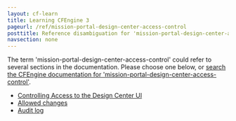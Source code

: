 ```yaml
---
layout: cf-learn
title: Learning CFEngine 3
pageurl: /ref/mission-portal-design-center-access-control
posttitle: Reference disambiguation for 'mission-portal-design-center-access-control'
navsection: none
---
```


The term 'mission-portal-design-center-access-control' could refer to several sections in the documentation. Please choose one below, or
[search the CFEngine documentation for 'mission-portal-design-center-access-control'](http://cfengine.com/docs/3.5/search.html?q=mission-portal-design-center-access-control).

- [Controlling Access to the Design Center UI](http://cfengine.com/docs/3.5/mission-portal-design-center-access-control.html#controlling-access-to-the-design-center-ui)
- [Allowed changes](http://cfengine.com/docs/3.5/mission-portal-design-center-access-control.html#allowed-changes)
- [Audit log](http://cfengine.com/docs/3.5/mission-portal-design-center-access-control.html#audit-log)
